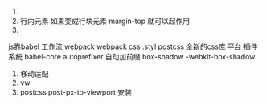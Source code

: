 1. 
2. 行内元素 如果变成行块元素 margin-top 就可以起作用
3. 
js靠babel
工作流 webpack
webpack css .styl 
postcss 全新的css库 平台 插件系统 
babel-core autoprefixer 自动加前缀 
box-shadow 
-webkit-box-shadow
1. 移动适配
2. vw
3. postcss
    post-px-to-viewport 安装
